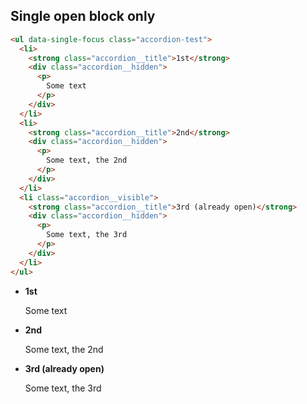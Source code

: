 ## Single open block only
```html
<ul data-single-focus class="accordion-test">
  <li>
    <strong class="accordion__title">1st</strong>
    <div class="accordion__hidden">
      <p>
        Some text
      </p>
    </div>
  </li>
  <li>
    <strong class="accordion__title">2nd</strong>
    <div class="accordion__hidden">
      <p>
        Some text, the 2nd
      </p>
    </div>
  </li>
  <li class="accordion__visible">
    <strong class="accordion__title">3rd (already open)</strong>
    <div class="accordion__hidden">
      <p>
        Some text, the 3rd
      </p>
    </div>
  </li>
</ul>
```
<ul data-single-focus class="accordion-test">
  <li>
    <strong class="accordion__title">1st</strong>
    <div class="accordion__hidden">
      <p>
        Some text
      </p>
    </div>
  </li>
  <li>
    <strong class="accordion__title">2nd</strong>
    <div class="accordion__hidden">
      <p>
        Some text, the 2nd
      </p>
    </div>
  </li>
  <li class="accordion__visible">
    <strong class="accordion__title">3rd (already open)</strong>
    <div class="accordion__hidden">
      <p>
        Some text, the 3rd
      </p>
    </div>
  </li>
</ul>
